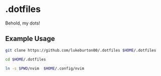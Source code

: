 # .dotfiles

Behold, my dots!

## Example Usage

```bash
git clone https://github.com/lukeburton00/.dotfiles $HOME/.dotfiles

cd $HOME/.dotfiles

ln -s $PWD/nvim  $HOME/.config/nvim
```
